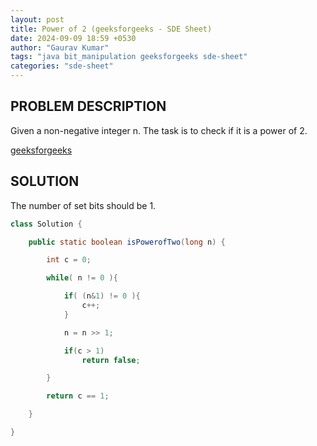 ```yaml
---
layout: post
title: Power of 2 (geeksforgeeks - SDE Sheet)
date: 2024-09-09 18:59 +0530
author: "Gaurav Kumar"
tags: "java bit_manipulation geeksforgeeks sde-sheet"
categories: "sde-sheet"
---
```


## PROBLEM DESCRIPTION

Given a non-negative integer n. The task is to check if it is a power of 2.

[geeksforgeeks](https://www.geeksforgeeks.org/problems/power-of-2-1587115620/1?page=5)

## SOLUTION

The number of set bits should be 1.

```java
class Solution {

    public static boolean isPowerofTwo(long n) {

        int c = 0;

        while( n != 0 ){

            if( (n&1) != 0 ){
                c++;
            }

            n = n >> 1;

            if(c > 1)
                return false;

        }

        return c == 1;

    }

}
```
